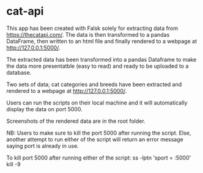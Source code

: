 # cat-api
This app has been created with Falsk solely for extracting data from https://thecatapi.com/. The data is then transformed to a pandas DataFrame, then written to an html file and finally rendered to a webpage at http://127.0.0.1:5000/.

The extracted data has been transformed into a pandas Dataframe to make the data more presentatble (easy to read) and ready to be uploaded to a database.

Two sets of data; cat categories and breeds have been extracted and rendered to a webpage at http://127.0.0.1:5000/.

Users can run the scripts on their local machine and it will automatically display the data on port 5000.

Screenshots of the rendered data are in the root folder.

NB: Users to make sure to kill the port 5000 after running the script. Else, another attempt to run either of the script will return an error message saying port is already in use.

To kill port 5000 after running either of the script:
ss -lptn 'sport = :5000'
kill -9 <pid>
